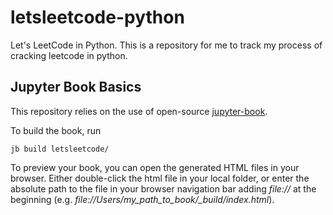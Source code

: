 # letsleetcode-python
Let's LeetCode in Python. This is a repository for me to track my process of cracking leetcode in python. 

## Jupyter Book Basics
This repository relies on the use of open-source [jupyter-book](https://jupyterbook.org/start/build.html).

To build the book, run 

    jb build letsleetcode/

To preview your book, you can open the generated HTML files in your browser. Either double-click the html file in your local folder, or enter the absolute path to the file in your browser navigation bar adding *file://* at the beginning (e.g. *file://Users/my_path_to_book/_build/index.html*).

